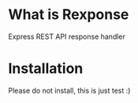 # What is Rexponse

Express REST API response handler

# Installation

Please do not install, this is just test :)
